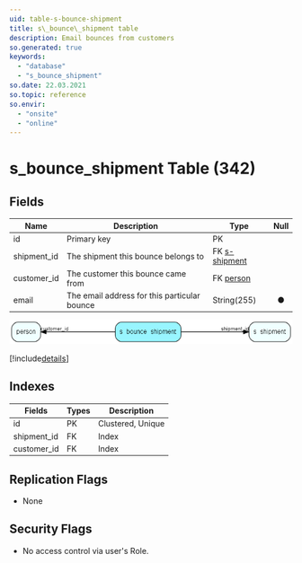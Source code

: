 ```yaml
---
uid: table-s-bounce-shipment
title: s\_bounce\_shipment table
description: Email bounces from customers
so.generated: true
keywords:
  - "database"
  - "s_bounce_shipment"
so.date: 22.03.2021
so.topic: reference
so.envir:
  - "onsite"
  - "online"
---
```


# s\_bounce\_shipment Table (342)

## Fields

| Name | Description | Type | Null |
|------|-------------|------|:----:|
|id|Primary key|PK| |
|shipment\_id|The shipment this bounce belongs to|FK [s-shipment](s-shipment.md)| |
|customer\_id|The customer this bounce came from|FK [person](person.md)| |
|email|The email address for this particular bounce|String(255)|&#x25CF;|


![s_bounce_shipment table relationship diagram](./media/s_bounce_shipment.png)

[!include[details](./includes/s-bounce-shipment.md)]

## Indexes

| Fields | Types | Description |
|--------|-------|-------------|
|id |PK |Clustered, Unique |
|shipment\_id |FK |Index |
|customer\_id |FK |Index |

## Replication Flags

* None

## Security Flags

* No access control via user's Role.

